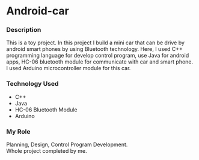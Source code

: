 # Android-car

<h3>Description</h3>
<div>This is a toy project. In this project I build a mini car that can be drive by android smart phones by using Bluetooth technology. Here, I used C++ programming language for develop control program, use Java for android apps, HC-06 bluetooth module for communicate with car and smart phone. I used Arduino microcontroller module for this car. 
</div>
<h3>Technology Used</h3>
<div >
 <ul>
  <li>C++</li>
  <li>Java</li>
  <li>HC-06 Bluetooth Module</li>
  <li>Arduino</li>
 </ul>
</div>
<h3>My Role</h3>
<div>Planning, Design, Control Program Development.</br>
  Whole project completed by me.
</div>
